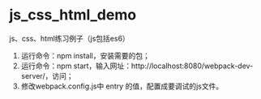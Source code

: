 # js_css_html_demo
js、css、html练习例子（js包括es6）

1. 运行命令：npm install，安装需要的包；  
2. 运行命令：npm start，输入网址：http://localhost:8080/webpack-dev-server/，访问；  
3. 修改webpack.config.js中 entry 的值，配置成要调试的js文件。  











